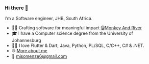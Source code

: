 ### Hi there 👋

I'm a Software engineer, JHB, South Africa.
- 👨‍💻 Crafting software for meaningful impact [@Monkey And River](https://monkeyandriver.com/)
- 🎓 I have a Computer science degree from the University of Johannesburg
- 👨‍💻 I love Flutter & Dart, Java, Python, PL/SQL, C/C++, C# & .NET.
- 🌐 [More about me](misomenze.info)
- 📧 misomenze6@gmail.com
